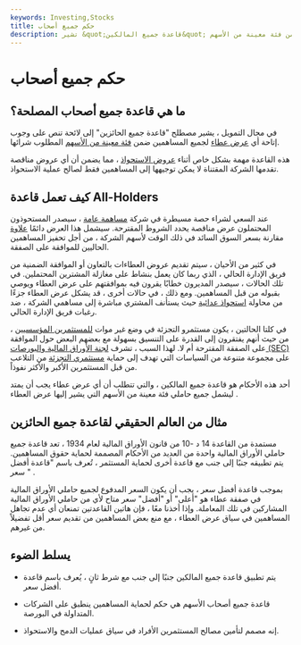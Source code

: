 ```yaml
---
keywords: Investing,Stocks
title: حكم جميع أصحاب
description: تشير &quot;قاعدة جميع المالكين&quot; إلى لائحة تنص على وجوب تقديم أي عرض عطاء لجميع المساهمين ضمن فئة معينة من الأسهم.
---
```


# حكم جميع أصحاب
## ما هي قاعدة جميع أصحاب المصلحة؟

في مجال التمويل ، يشير مصطلح "قاعدة جميع الحائزين" إلى لائحة تنص على وجوب إتاحة أي [عرض عطاء](/tenderoffer) لجميع المساهمين ضمن [فئة معينة من الأسهم](/class) المطلوب شرائها.

هذه القاعدة مهمة بشكل خاص أثناء [عروض الاستحواذ](/takeover) ، مما يضمن أن أي عروض مناقصة تقدمها الشركة المقتناة لا يمكن توجيهها إلى المساهمين فقط لصالح عملية الاستحواذ.

## كيف تعمل قاعدة All-Holders

عند السعي لشراء حصة مسيطرة في شركة [مساهمة عامة](/publiccompany) ، سيصدر المستحوذون المحتملون عرض مناقصة يحدد الشروط المقترحة. سيشمل هذا العرض دائمًا [علاوة](/acquisitionpremium) مقارنة بسعر السوق السائد في ذلك الوقت لأسهم الشركة ، من أجل تحفيز المساهمين الحاليين للموافقة على الصفقة.

في كثير من الأحيان ، سيتم تقديم عروض العطاءات بالتعاون أو الموافقة الضمنية من فريق الإدارة الحالي ، الذي ربما كان يعمل بنشاط على مغازلة المشترين المحتملين. في تلك الحالات ، سيصدر المديرون خطابًا يقرون فيه بموافقتهم على عرض العطاء ويوصي بقبوله من قبل المساهمين. ومع ذلك ، في حالات أخرى ، قد يشكل عرض العطاء جزءًا من محاولة [استحواذ عدائية](/hostiletakeover) حيث يستأنف المشتري مباشرة إلى مساهمي الشركة ، ضد رغبات فريق الإدارة الحالي.

في كلتا الحالتين ، يكون مستثمرو التجزئة في وضع غير موات [للمستثمرين المؤسسيين](/institutionalinvestor) ، من حيث أنهم يفتقرون إلى القدرة على التنسيق بسهولة مع بعضهم البعض حول الموافقة على الصفقة المقترحة أم لا. لهذا السبب ، تشرف [لجنة الأوراق المالية والبورصات (SEC)](/sec) على مجموعة متنوعة من السياسات التي تهدف إلى حماية [مستثمري التجزئة](/institutionalinvestor) من التلاعب من قبل المستثمرين الأكبر والأكثر نفوذاً.

أحد هذه الأحكام هو قاعدة جميع المالكين ، والتي تتطلب أن أي عرض عطاء يجب أن يمتد ليشمل جميع حاملي فئة معينة من الأسهم التي يشير إليها عرض العطاء .

## مثال من العالم الحقيقي لقاعدة جميع الحائزين

مستمدة من القاعدة 14 د -10 من قانون الأوراق المالية لعام 1934 ، تعد قاعدة جميع حاملي الأوراق المالية واحدة من العديد من الأحكام المصممة لحماية حقوق المساهمين. يتم تطبيقه جنبًا إلى جنب مع قاعدة أخرى لحماية المستثمر ، تُعرف باسم "قاعدة أفضل سعر " .

بموجب قاعدة أفضل سعر ، يجب أن يكون السعر المدفوع لجميع حاملي الأوراق المالية في صفقة عطاء هو "أعلى" أو "أفضل" سعر متاح لأي من حاملي الأوراق المالية المشاركين في تلك المعاملة. وإذا أخذنا معًا ، فإن هاتين القاعدتين تمنعان أي عدم تجاهل المساهمين في سياق عرض العطاء ، مع منع بعض المساهمين من تقديم سعر أقل تفضيلاً من غيرهم.

## يسلط الضوء

- يتم تطبيق قاعدة جميع المالكين جنبًا إلى جنب مع شرط ثانٍ ، يُعرف باسم قاعدة أفضل سعر.

- قاعدة جميع أصحاب الأسهم هي حكم لحماية المساهمين ينطبق على الشركات المتداولة في البورصة.

- إنه مصمم لتأمين مصالح المستثمرين الأفراد في سياق عمليات الدمج والاستحواذ.

